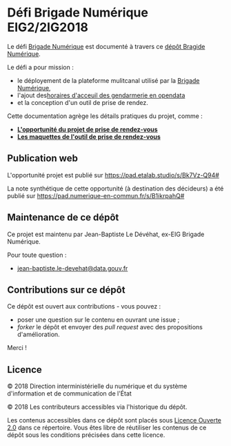 # Défi Brigade Numérique EIG2/2IG2018

Le défi [Brigade Numérique](https://entrepreneur-interet-general.etalab.gouv.fr/defis/2018/brigadenumerique.html) est documenté à travers ce [dépôt Bragide Numérique](https://github.com/entrepreneur-interet-general/brigade-numerique). 

Le défi a pour mission :
- le déployement de la plateforme mulitcanal utilisé par la [Brigade Numérique](https://www.gendarmerie.interieur.gouv.fr/Zooms/La-brigade-numerique-en-5-questions), 
- l'ajout des[horaires d'acceuil des gendarmerie en opendata](https://www.data.gouv.fr/fr/datasets/liste-des-unites-de-gendarmerie-accueillant-du-public-comprenant-leur-geolocalisation-et-leurs-horaires-douverture/) 
- et la conception d'un outil de prise de rendez. 

Cette documentation agrège les détails pratiques du projet, comme :
- **[L'opportunité du projet de prise de rendez-vous](opportunite-projet.md)**
- **[Les maquettes de l'outil de prise de rendez-vous](Prise_RDV/Maquettes/PriseRDV-SP.sketch)**

## Publication web

L'opportunité projet est publié sur https://pad.etalab.studio/s/Bk7Vz-Q94#

La note synthétique de cette opportunité (à destination des décideurs) a été publié sur https://pad.numerique-en-commun.fr/s/B1ikrpahQ#

## Maintenance de ce dépôt

Ce projet est maintenu par Jean-Baptiste Le Dévéhat, ex-EIG Brigade Numérique.

Pour toute question : 

- [jean-baptiste.le-devehat@data.gouv.fr](mailto:jean-baptiste.le-devehat@data.gouv.fr)

## Contributions sur ce dépôt

Ce dépôt est ouvert aux contributions - vous pouvez :

- poser une question sur le contenu en ouvrant une issue ;
- *forker* le dépôt et envoyer des *pull request* avec des propositions d'amélioration.

Merci !

## Licence

© 2018 Direction interministérielle du numérique et du système d'information et de communication de l'État

© 2018 Les contributeurs accessibles via l'historique du dépôt.

Les contenus accessibles dans ce dépôt sont placés sous [Licence Ouverte 2.0](LICENSE.md) dans ce répertoire. Vous êtes libre de réutiliser les contenus de ce dépôt sous les conditions précisées dans cette licence.

